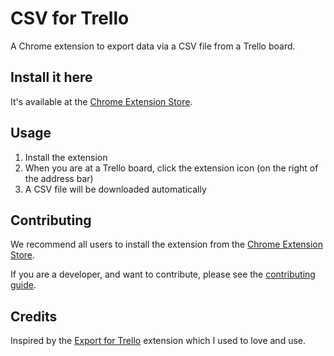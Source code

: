 # CSV for Trello

A Chrome extension to export data via a CSV file from a Trello board.

## Install it here

It's available at the
[Chrome Extension Store](https://chrome.google.com/webstore/detail/csv-for-trello/nlclhmcmfjpmmngpopdgapiccfddfagi).

## Usage

1. Install the extension
2. When you are at a Trello board, click the extension icon (on the right of the
   address bar)
3. A CSV file will be downloaded automatically

## Contributing

We recommend all users to install the extension from the
[Chrome Extension Store](https://chrome.google.com/webstore/detail/csv-for-trello/nlclhmcmfjpmmngpopdgapiccfddfagi).

If you are a developer, and want to contribute, please see the
[contributing guide](CONTRIBUTING.md).

## Credits

Inspired by the
[Export for Trello](https://chrome.google.com/webstore/detail/export-for-trello/nhdelomnagopgaealggpgojkhcafhnin)
extension which I used to love and use.
